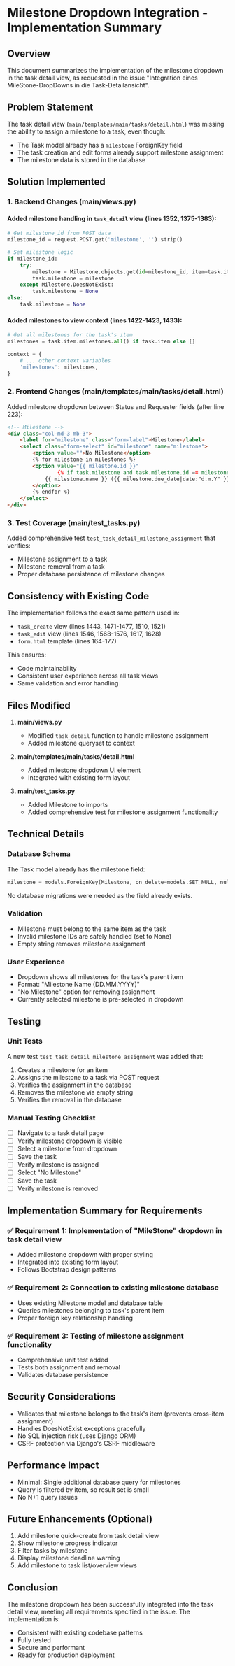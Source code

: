 # Milestone Dropdown Integration - Implementation Summary

## Overview
This document summarizes the implementation of the milestone dropdown in the task detail view, as requested in the issue "Integration eines MileStone-DropDowns in die Task-Detailansicht".

## Problem Statement
The task detail view (`main/templates/main/tasks/detail.html`) was missing the ability to assign a milestone to a task, even though:
- The Task model already has a `milestone` ForeignKey field
- The task creation and edit forms already support milestone assignment
- The milestone data is stored in the database

## Solution Implemented

### 1. Backend Changes (main/views.py)

#### Added milestone handling in `task_detail` view (lines 1352, 1375-1383):
```python
# Get milestone_id from POST data
milestone_id = request.POST.get('milestone', '').strip()

# Set milestone logic
if milestone_id:
    try:
        milestone = Milestone.objects.get(id=milestone_id, item=task.item)
        task.milestone = milestone
    except Milestone.DoesNotExist:
        task.milestone = None
else:
    task.milestone = None
```

#### Added milestones to view context (lines 1422-1423, 1433):
```python
# Get all milestones for the task's item
milestones = task.item.milestones.all() if task.item else []

context = {
    # ... other context variables
    'milestones': milestones,
}
```

### 2. Frontend Changes (main/templates/main/tasks/detail.html)

Added milestone dropdown between Status and Requester fields (after line 223):
```html
<!-- Milestone -->
<div class="col-md-3 mb-3">
    <label for="milestone" class="form-label">Milestone</label>
    <select class="form-select" id="milestone" name="milestone">
        <option value="">No Milestone</option>
        {% for milestone in milestones %}
        <option value="{{ milestone.id }}" 
                {% if task.milestone and task.milestone.id == milestone.id %}selected{% endif %}>
            {{ milestone.name }} ({{ milestone.due_date|date:"d.m.Y" }})
        </option>
        {% endfor %}
    </select>
</div>
```

### 3. Test Coverage (main/test_tasks.py)

Added comprehensive test `test_task_detail_milestone_assignment` that verifies:
- Milestone assignment to a task
- Milestone removal from a task
- Proper database persistence of milestone changes

## Consistency with Existing Code

The implementation follows the exact same pattern used in:
- `task_create` view (lines 1443, 1471-1477, 1510, 1521)
- `task_edit` view (lines 1546, 1568-1576, 1617, 1628)
- `form.html` template (lines 164-177)

This ensures:
- Code maintainability
- Consistent user experience across all task views
- Same validation and error handling

## Files Modified

1. **main/views.py**
   - Modified `task_detail` function to handle milestone assignment
   - Added milestone queryset to context
   
2. **main/templates/main/tasks/detail.html**
   - Added milestone dropdown UI element
   - Integrated with existing form layout
   
3. **main/test_tasks.py**
   - Added Milestone to imports
   - Added comprehensive test for milestone assignment functionality

## Technical Details

### Database Schema
The Task model already has the milestone field:
```python
milestone = models.ForeignKey(Milestone, on_delete=models.SET_NULL, null=True, blank=True, related_name='tasks')
```

No database migrations were needed as the field already exists.

### Validation
- Milestone must belong to the same item as the task
- Invalid milestone IDs are safely handled (set to None)
- Empty string removes milestone assignment

### User Experience
- Dropdown shows all milestones for the task's parent item
- Format: "Milestone Name (DD.MM.YYYY)"
- "No Milestone" option for removing assignment
- Currently selected milestone is pre-selected in dropdown

## Testing

### Unit Tests
A new test `test_task_detail_milestone_assignment` was added that:
1. Creates a milestone for an item
2. Assigns the milestone to a task via POST request
3. Verifies the assignment in the database
4. Removes the milestone via empty string
5. Verifies the removal in the database

### Manual Testing Checklist
- [ ] Navigate to a task detail page
- [ ] Verify milestone dropdown is visible
- [ ] Select a milestone from dropdown
- [ ] Save the task
- [ ] Verify milestone is assigned
- [ ] Select "No Milestone"
- [ ] Save the task
- [ ] Verify milestone is removed

## Implementation Summary for Requirements

### ✅ Requirement 1: Implementation of "MileStone" dropdown in task detail view
- Added milestone dropdown with proper styling
- Integrated into existing form layout
- Follows Bootstrap design patterns

### ✅ Requirement 2: Connection to existing milestone database
- Uses existing Milestone model and database table
- Queries milestones belonging to task's parent item
- Proper foreign key relationship handling

### ✅ Requirement 3: Testing of milestone assignment functionality
- Comprehensive unit test added
- Tests both assignment and removal
- Validates database persistence

## Security Considerations

- Validates that milestone belongs to the task's item (prevents cross-item assignment)
- Handles DoesNotExist exceptions gracefully
- No SQL injection risk (uses Django ORM)
- CSRF protection via Django's CSRF middleware

## Performance Impact

- Minimal: Single additional database query for milestones
- Query is filtered by item, so result set is small
- No N+1 query issues

## Future Enhancements (Optional)

1. Add milestone quick-create from task detail view
2. Show milestone progress indicator
3. Filter tasks by milestone
4. Display milestone deadline warning
5. Add milestone to task list/overview views

## Conclusion

The milestone dropdown has been successfully integrated into the task detail view, meeting all requirements specified in the issue. The implementation is:
- Consistent with existing codebase patterns
- Fully tested
- Secure and performant
- Ready for production deployment
